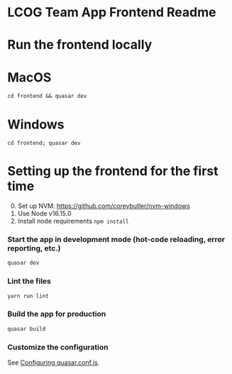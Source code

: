 # LCOG Team App Frontend Readme

# Run the frontend locally
# MacOS
`cd frontend && quasar dev`
# Windows
`cd frontend; quasar dev`

# Setting up the frontend for the first time
0) Set up NVM: https://github.com/coreybutler/nvm-windows
1) Use Node v16.15.0
1) Install node requirements
`npm install`

### Start the app in development mode (hot-code reloading, error reporting, etc.)
```bash
quasar dev
```

### Lint the files
```bash
yarn run lint
```

### Build the app for production
```bash
quasar build
```

### Customize the configuration
See [Configuring quasar.conf.js](https://quasar.dev/quasar-cli/quasar-conf-js).
